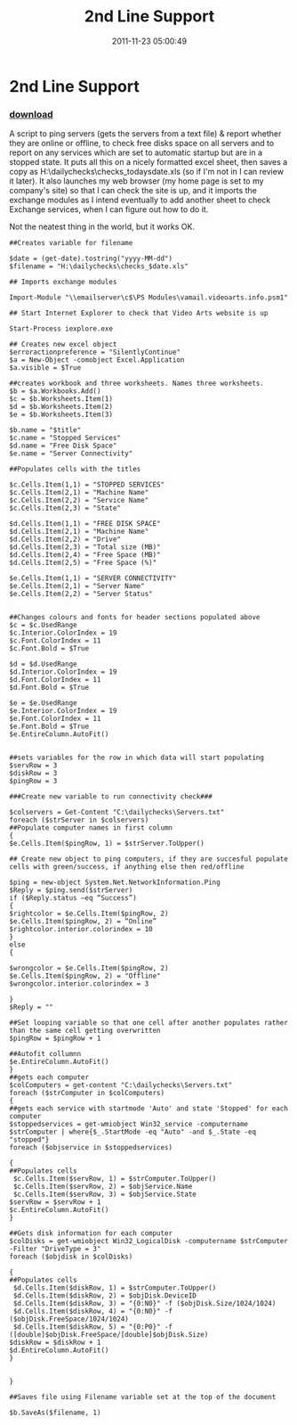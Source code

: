 ﻿---
pid:            3069
poster:         Fred Fulford
title:          2nd Line Support
date:           2011-11-23 05:00:49
format:         posh
parent:         0
parent:         0

---

# 2nd Line Support

### [download](3069.ps1)

A script to ping servers (gets the servers from a text file) & report whether they are online or offline, to check free disks space on all servers and to report on any services which are set to automatic startup but are in a stopped state. It puts all this on a nicely formatted excel sheet, then saves a copy as H:\dailychecks\checks_todaysdate.xls (so if I'm not in I can review it later). It also launches my web browser (my home page is set to my company's site) so that I can check the site is up, and it imports the exchange modules as I intend eventually to add another sheet to check Exchange services, when I can figure out how to do it. 

Not the neatest thing in the world, but it works OK.

```posh
##Creates variable for filename

$date = (get-date).tostring("yyyy-MM-dd")
$filename = "H:\dailychecks\checks_$date.xls"

## Imports exchange modules

Import-Module "\\emailserver\c$\PS Modules\vamail.videoarts.info.psm1"

## Start Internet Explorer to check that Video Arts website is up

Start-Process iexplore.exe

## Creates new excel object
$erroractionpreference = "SilentlyContinue"
$a = New-Object -comobject Excel.Application
$a.visible = $True 

##creates workbook and three worksheets. Names three worksheets.
$b = $a.Workbooks.Add()
$c = $b.Worksheets.Item(1)
$d = $b.Worksheets.Item(2)
$e = $b.Worksheets.Item(3)

$b.name = "$title"
$c.name = "Stopped Services"
$d.name = "Free Disk Space"
$e.name = "Server Connectivity"

##Populates cells with the titles

$c.Cells.Item(1,1) = "STOPPED SERVICES"
$c.Cells.Item(2,1) = "Machine Name"
$c.Cells.Item(2,2) = "Service Name"
$c.Cells.Item(2,3) = "State"

$d.Cells.Item(1,1) = "FREE DISK SPACE"
$d.Cells.Item(2,1) = "Machine Name"
$d.Cells.Item(2,2) = "Drive"
$d.Cells.Item(2,3) = "Total size (MB)"
$d.Cells.Item(2,4) = "Free Space (MB)"
$d.Cells.Item(2,5) = "Free Space (%)"

$e.Cells.Item(1,1) = "SERVER CONNECTIVITY"
$e.Cells.Item(2,1) = "Server Name"
$e.Cells.Item(2,2) = "Server Status"


##Changes colours and fonts for header sections populated above 
$c = $c.UsedRange
$c.Interior.ColorIndex = 19
$c.Font.ColorIndex = 11
$c.Font.Bold = $True

$d = $d.UsedRange
$d.Interior.ColorIndex = 19
$d.Font.ColorIndex = 11
$d.Font.Bold = $True

$e = $e.UsedRange
$e.Interior.ColorIndex = 19
$e.Font.ColorIndex = 11
$e.Font.Bold = $True
$e.EntireColumn.AutoFit()


##sets variables for the row in which data will start populating
$servRow = 3
$diskRow = 3
$pingRow = 3

###Create new variable to run connectivity check###

$colservers = Get-Content "C:\dailychecks\Servers.txt"
foreach ($strServer in $colservers)
##Populate computer names in first column
{
$e.Cells.Item($pingRow, 1) = $strServer.ToUpper()

## Create new object to ping computers, if they are succesful populate cells with green/success, if anything else then red/offline

$ping = new-object System.Net.NetworkInformation.Ping
$Reply = $ping.send($strServer)
if ($Reply.status –eq “Success”)
{
$rightcolor = $e.Cells.Item($pingRow, 2)
$e.Cells.Item($pingRow, 2) = “Online”
$rightcolor.interior.colorindex = 10
}
else
{

$wrongcolor = $e.Cells.Item($pingRow, 2)
$e.Cells.Item($pingRow, 2) = "Offline"
$wrongcolor.interior.colorindex = 3

}
$Reply = ""

##Set looping variable so that one cell after another populates rather than the same cell getting overwritten
$pingRow = $pingRow + 1

##Autofit collumnn
$e.EntireColumn.AutoFit()
}
##gets each computer
$colComputers = get-content "C:\dailychecks\Servers.txt"
foreach ($strComputer in $colComputers)
{
##gets each service with startmode 'Auto' and state 'Stopped' for each computer
$stoppedservices = get-wmiobject Win32_service -computername $strComputer | where{$_.StartMode -eq "Auto" -and $_.State -eq "stopped"} 
foreach ($objservice in $stoppedservices)

{
##Populates cells
 $c.Cells.Item($servRow, 1) = $strComputer.ToUpper()
 $c.Cells.Item($servRow, 2) = $objService.Name
 $c.Cells.Item($servRow, 3) = $objService.State
$servRow = $servRow + 1
$c.EntireColumn.AutoFit()
}

##Gets disk information for each computer
$colDisks = get-wmiobject Win32_LogicalDisk -computername $strComputer -Filter "DriveType = 3" 
foreach ($objdisk in $colDisks)

{
##Populates cells
 $d.Cells.Item($diskRow, 1) = $strComputer.ToUpper()
 $d.Cells.Item($diskRow, 2) = $objDisk.DeviceID
 $d.Cells.Item($diskRow, 3) = "{0:N0}" -f ($objDisk.Size/1024/1024)
 $d.Cells.Item($diskRow, 4) = "{0:N0}" -f ($objDisk.FreeSpace/1024/1024)
 $d.Cells.Item($diskRow, 5) = "{0:P0}" -f ([double]$objDisk.FreeSpace/[double]$objDisk.Size)
$diskRow = $diskRow + 1
$d.EntireColumn.AutoFit()
}


}

##Saves file using Filename variable set at the top of the document

$b.SaveAs($filename, 1)
```
